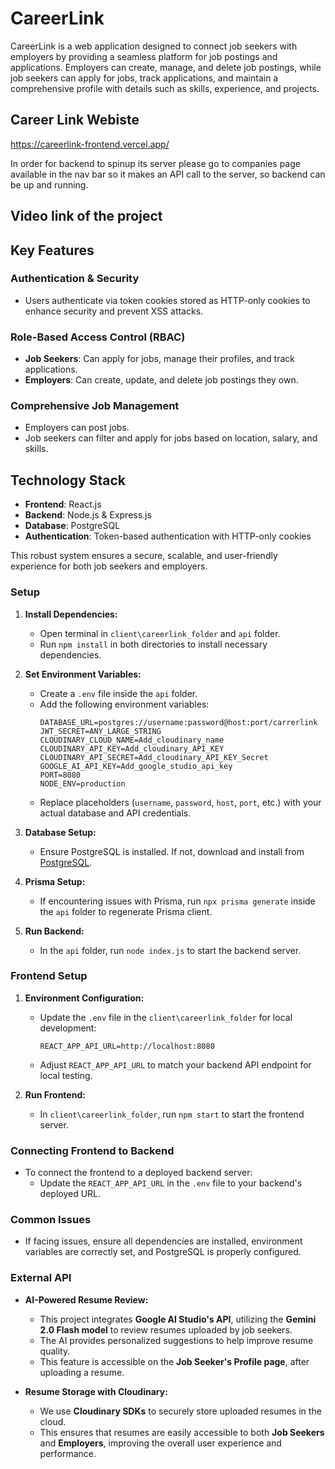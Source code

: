 # CareerLink

CareerLink is a web application designed to connect job seekers with employers by providing a seamless platform for job postings and applications. Employers can create, manage, and delete job postings, while job seekers can apply for jobs, track applications, and maintain a comprehensive profile with details such as skills, experience, and projects.

## Career Link Webiste
https://careerlink-frontend.vercel.app/

In order for backend to spinup its server please go to companies page available in the nav bar so it makes an API call to the server, so backend can be up and running.

## Video link of the project 



## Key Features

### Authentication & Security
- Users authenticate via token cookies stored as HTTP-only cookies to enhance security and prevent XSS attacks.

### Role-Based Access Control (RBAC)
- **Job Seekers**: Can apply for jobs, manage their profiles, and track applications.
- **Employers**: Can create, update, and delete job postings they own.

### Comprehensive Job Management
- Employers can post jobs.
- Job seekers can filter and apply for jobs based on location, salary, and skills.

## Technology Stack

- **Frontend**: React.js  
- **Backend**: Node.js & Express.js  
- **Database**: PostgreSQL  
- **Authentication**: Token-based authentication with HTTP-only cookies  

This robust system ensures a secure, scalable, and user-friendly experience for both job seekers and employers.

### Setup

1. **Install Dependencies:**
   - Open terminal in `client\careerlink_folder` and `api` folder.
   - Run `npm install` in both directories to install necessary dependencies.

2. **Set Environment Variables:**
   - Create a `.env` file inside the `api` folder.
   - Add the following environment variables:
     ```plaintext
     DATABASE_URL=postgres://username:password@host:port/carrerlink
     JWT_SECRET=ANY_LARGE_STRING
     CLOUDINARY_CLOUD_NAME=Add_cloudinary_name
     CLOUDINARY_API_KEY=Add_cloudinary_API_KEY
     CLOUDINARY_API_SECRET=Add_cloudinary_API_KEY_Secret
     GOOGLE_AI_API_KEY=Add_google_studio_api_key
     PORT=8080
     NODE_ENV=production
     ```
   - Replace placeholders (`username`, `password`, `host`, `port`, etc.) with your actual database and API credentials.

3. **Database Setup:**
   - Ensure PostgreSQL is installed. If not, download and install from [PostgreSQL](https://www.postgresql.org/).

4. **Prisma Setup:**
   - If encountering issues with Prisma, run `npx prisma generate` inside the `api` folder to regenerate Prisma client.

5. **Run Backend:**
   - In the `api` folder, run `node index.js` to start the backend server.

### Frontend Setup

1. **Environment Configuration:**
   - Update the `.env` file in the `client\careerlink_folder` for local development:
     ```plaintext
     REACT_APP_API_URL=http://localhost:8080
     ```
   - Adjust `REACT_APP_API_URL` to match your backend API endpoint for local testing.

2. **Run Frontend:**
   - In `client\careerlink_folder`, run `npm start` to start the frontend server.

### Connecting Frontend to Backend

- To connect the frontend to a deployed backend server:
  - Update the `REACT_APP_API_URL` in the `.env` file to your backend's deployed URL.

### Common Issues

- If facing issues, ensure all dependencies are installed, environment variables are correctly set, and PostgreSQL is properly configured.


### External API 
- **AI-Powered Resume Review:**
  - This project integrates **Google AI Studio's API**, utilizing the **Gemini 2.0 Flash model** to review resumes uploaded by job seekers.
  - The AI provides personalized suggestions to help improve resume quality.
  - This feature is accessible on the **Job Seeker's Profile page**, after uploading a resume.

- **Resume Storage with Cloudinary:**
  - We use **Cloudinary SDKs** to securely store uploaded resumes in the cloud.
  - This ensures that resumes are easily accessible to both **Job Seekers** and **Employers**, improving the overall user experience and performance.




